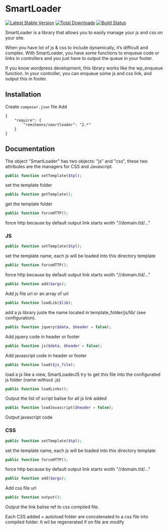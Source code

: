 # SmartLoader

[![Latest Stable Version](https://poser.pugx.org/remiheens/smartloader/version.png)](https://packagist.org/packages/remiheens/smartloader) 
[![Total Downloads](https://poser.pugx.org/remiheens/smartloader/d/total.png)](https://packagist.org/packages/remiheens/smartloader)
[![Build Status](https://travis-ci.org/remiheens/smartloader.png)](https://travis-ci.org/remiheens/smartloader)

SmartLoader is a library that allows you to easily manage your js and css on your site.

When you have lot of js & css to include dynamically, it’s difficult and complex. With SmartLoader, you have some functions to enqueue code or links in controllers and you just have to output the queue in your footer.

If you know wordpress development, this library works like the wp_enqueue function. In your controller, you can enqueue some js and css link, and output this in footer.

## Installation
Create ```composer.json``` file
Add
```
{
    "require": {
        "remiheens/smartloader": "2.*"
    }
}
```


## Documentation

The object "SmartLoader" has two objects: "js" and "css", these two attributes are the managers for CSS and Javascript.
```php
public function setTemplate($tpl);
```
set the template folder
```php
public function getTemplate();
```
get the template folder
```php
public function forceHTTP();
```
force http because by default output link starts woith "//domain.tld/..."


### JS
```php
public function setTemplate($tpl);
```
set the template name, each js will be loaded into this directory template
```php
public function forceHTTP();
```
force http because by default output link starts woith "//domain.tld/..."
```php
public function add($args);
```
Add js file url or an array of url
```php
public function loadLib($lib);
```
add a js library juste the name located in template_folder/js/lib/ (see configuration).
```php
public function jquery($data, $header = false);
```
Add jquery code in header or footer
```php
public function js($data, $header = false);
```
Add javascript code in header or footer
```php
public function load($js_file);
```
load a js like a view, SmartLoaderJS try to get this file into the configurated js folder (name without .js)

```php
public function loadLinks();
```
Output the list of script balise for all js link added

```php
public function loadJavascript($header = false);
```
Output javascript code


### CSS
```php
public function setTemplate($tpl);
```
set the template name, each js will be loaded into this directory template

```php
public function forceHTTP();
```
force http because by default output link starts woith "//domain.tld/..."

```php
public function add($args);
```
Add css file url

```php
public function output();
```
Output the link balise ref to css compiled file.

Each CSS added + autoload folder are concatenated to a css file into compiled folder. It wil be regenerated if on file are modify

